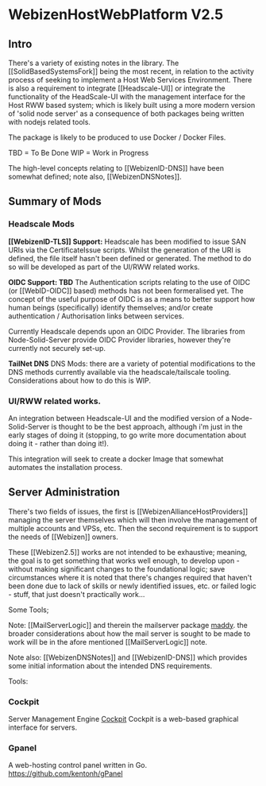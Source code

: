 # WebizenHostWebPlatform V2.5

## Intro

There's a variety of existing notes in the library.  The [[SolidBasedSystemsFork]] being the most recent, in relation to the activity process of seeking to implement a Host Web Services Environment.  There is also a requirement to integrate [[Headscale-UI]] or integrate the functionality of the HeadScale-UI with the management interface for the Host RWW based system; which is likely built using a more modern version of 'solid node server' as a consequence of both packages being written with nodejs related tools.

The package is likely to be produced to use Docker / Docker Files.  

TBD = To Be Done
WIP = Work in Progress


The high-level concepts relating to [[WebizenID-DNS]] have been somewhat defined; note also, [[WebizenDNSNotes]].


## Summary of Mods

### Headscale Mods

**[[WebizenID-TLS]] Support:**
Headscale has been modified to issue SAN URIs via the CertificateIssue scripts.  Whilst the generation of the URI is defined, the file itself hasn't been defined or generated. The method to do so will be developed as part of the UI/RWW related works.

**OIDC Support: TBD**
The Authentication scripts relating to the use of OIDC (or [[WebID-OIDC]] based) methods has not been formeralised yet.  The concept of the useful purpose of OIDC is as a means to better support how human beings (specifically) identify themselves; and/or create authentication / Authorisation links between services. 

Currently Headscale depends upon an OIDC Provider.  The libraries from Node-Solid-Server provide OIDC Provider libraries, however they're currently not securely set-up. 

**TailNet DNS**
DNS Mods: there are a variety of potential modifications to the DNS methods currently available via the headscale/tailscale tooling. Considerations about how to do this is WIP.

### UI/RWW related works.

An integration between Headscale-UI and the modified version of a Node-Solid-Server is thought to be the best approach, although i'm just in the early stages of doing it (stopping, to go write more documentation about doing it - rather than doing it!). 

This integration will seek to create a docker Image that somewhat automates the installation process.  

## Server Administration

There's two fields of issues, the first is [[WebizenAllianceHostProviders]] managing the server themselves which will then involve the management of multiple accounts and VPSs, etc.  Then the second requirement is to support the needs of [[Webizen]] owners.

These [[Webizen2.5]] works are not intended to be exhaustive; meaning, the goal is to get something that works well enough, to develop upon - without making significant changes to the foundational logic; save circumstances where it is noted that there's changes required that haven't been done due to lack of skills or newly identified issues, etc.   or failed logic - stuff, that just doesn't practically work...  

Some Tools;

Note:  [[MailServerLogic]] and therein the mailserver package [maddy](https://github.com/foxcpp/maddy).  the broader considerations about how the mail server is sought to be made to work will be in the afore mentioned [[MailServerLogic]] note. 

Note also: [[WebizenDNSNotes]] and  [[WebizenID-DNS]] which provides some initial information about the intended DNS requirements.

Tools:

### Cockpit
Server Management Engine [Cockpit](https://cockpit-project.org/)
Cockpit is a web-based graphical interface for servers.

### Gpanel
A web-hosting control panel written in Go.
https://github.com/kentonh/gPanel




